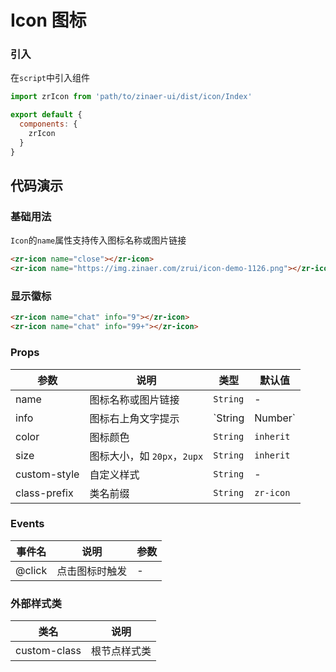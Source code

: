 # Icon 图标

### 引入

在`script`中引入组件

```js
import zrIcon from 'path/to/zinaer-ui/dist/icon/Index'

export default {
  components: {
    zrIcon
  }
}
```
## 代码演示

### 基础用法

`Icon`的`name`属性支持传入图标名称或图片链接

```html
<zr-icon name="close"></zr-icon>
<zr-icon name="https://img.zinaer.com/zrui/icon-demo-1126.png"></zr-icon>
```

### 显示徽标

 ```html
<zr-icon name="chat" info="9"></zr-icon>
<zr-icon name="chat" info="99+"></zr-icon>
```

### Props

| 参数 | 说明 | 类型 | 默认值 |
|-----------|-----------|-----------|-------------|
| name | 图标名称或图片链接 | `String` | - |
| info | 图标右上角文字提示 | `String | Number` | - |
| color | 图标颜色 | `String` | `inherit` |
| size | 图标大小，如 `20px`，`2upx` | `String` | `inherit` |
| custom-style | 自定义样式 | `String` | - |
| class-prefix | 类名前缀 | `String` | `zr-icon` |

### Events

| 事件名 | 说明 | 参数 |
|-----------|-----------|-----------|
| @click | 点击图标时触发 | - |

### 外部样式类

| 类名 | 说明 |
|-----------|-----------|
| custom-class | 根节点样式类 |

